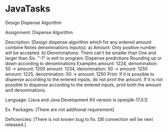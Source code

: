# JavaTasks
Design Dispense Algorithm 

Assignment:  Dispense Algorithm

Description:  [Design dispense algorithm which for any entered amount combine
Notes denominations
    Input(s):
        a) Amount: Only positive number will be accepted.
        b) Denominations: There can't be smaller than One and larger
           than Six. "-1" is exit to program.
    Dispense predictions
        Rounding up or down according to denominations
        Examples
        amount: 1224, denomination: 50 -> amount: 1200
        amount: 1234, denomination: 50 -> amount: 1250
        amount: 1225, denomination: 50 -> amount: 1250
    Print:
        If it is possible to dispense according to the entered 
        inputs, do not print the amount.
        If it is not possible to dispense according to the entered 
        inputs, print both the amount and denominations.
 
Language:  [Java and Java Development Kit version is openjdk-17.0.1]

Ex. Packages:  [There are not additional requirement]

Deficiencies:  [There is not known bug to fix. DB connection will be next
             released.]
 
